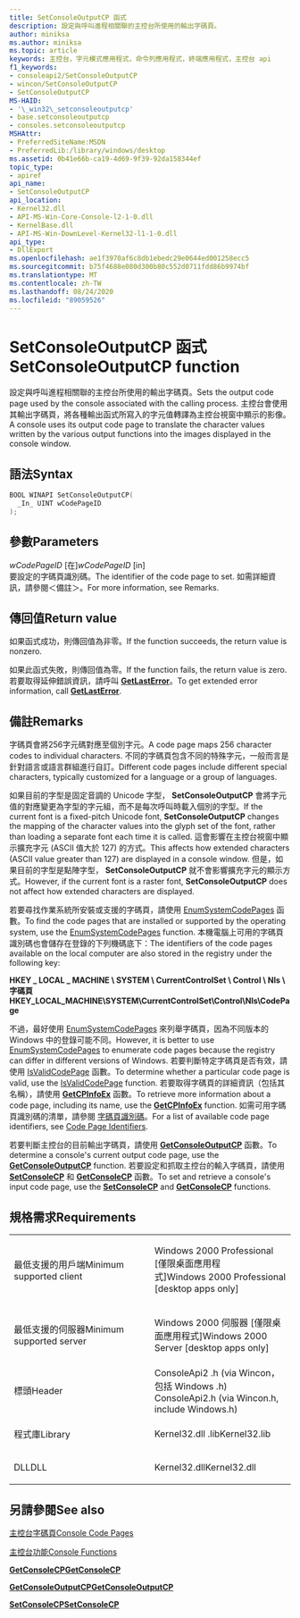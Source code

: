 ```yaml
---
title: SetConsoleOutputCP 函式
description: 設定與呼叫進程相關聯的主控台所使用的輸出字碼頁。
author: miniksa
ms.author: miniksa
ms.topic: article
keywords: 主控台，字元模式應用程式，命令列應用程式，終端應用程式，主控台 api
f1_keywords:
- consoleapi2/SetConsoleOutputCP
- wincon/SetConsoleOutputCP
- SetConsoleOutputCP
MS-HAID:
- '\_win32\_setconsoleoutputcp'
- base.setconsoleoutputcp
- consoles.setconsoleoutputcp
MSHAttr:
- PreferredSiteName:MSDN
- PreferredLib:/library/windows/desktop
ms.assetid: 0b41e66b-ca19-4d69-9f39-92da158344ef
topic_type:
- apiref
api_name:
- SetConsoleOutputCP
api_location:
- Kernel32.dll
- API-MS-Win-Core-Console-l2-1-0.dll
- KernelBase.dll
- API-MS-Win-DownLevel-Kernel32-l1-1-0.dll
api_type:
- DllExport
ms.openlocfilehash: ae1f3970af6c8db1ebedc29e0644ed001258ecc5
ms.sourcegitcommit: b75f4688e080d300b80c552d0711fdd86b9974bf
ms.translationtype: MT
ms.contentlocale: zh-TW
ms.lasthandoff: 08/24/2020
ms.locfileid: "89059526"
---
```

# <a name="setconsoleoutputcp-function"></a><span data-ttu-id="f4f5f-104">SetConsoleOutputCP 函式</span><span class="sxs-lookup"><span data-stu-id="f4f5f-104">SetConsoleOutputCP function</span></span>


<span data-ttu-id="f4f5f-105">設定與呼叫進程相關聯的主控台所使用的輸出字碼頁。</span><span class="sxs-lookup"><span data-stu-id="f4f5f-105">Sets the output code page used by the console associated with the calling process.</span></span> <span data-ttu-id="f4f5f-106">主控台會使用其輸出字碼頁，將各種輸出函式所寫入的字元值轉譯為主控台視窗中顯示的影像。</span><span class="sxs-lookup"><span data-stu-id="f4f5f-106">A console uses its output code page to translate the character values written by the various output functions into the images displayed in the console window.</span></span>

<a name="syntax"></a><span data-ttu-id="f4f5f-107">語法</span><span class="sxs-lookup"><span data-stu-id="f4f5f-107">Syntax</span></span>
------

```C
BOOL WINAPI SetConsoleOutputCP(
  _In_ UINT wCodePageID
);
```

<a name="parameters"></a><span data-ttu-id="f4f5f-108">參數</span><span class="sxs-lookup"><span data-stu-id="f4f5f-108">Parameters</span></span>
----------

<span data-ttu-id="f4f5f-109">*wCodePageID* \[在\]</span><span class="sxs-lookup"><span data-stu-id="f4f5f-109">*wCodePageID* \[in\]</span></span>  
<span data-ttu-id="f4f5f-110">要設定的字碼頁識別碼。</span><span class="sxs-lookup"><span data-stu-id="f4f5f-110">The identifier of the code page to set.</span></span> <span data-ttu-id="f4f5f-111">如需詳細資訊，請參閱＜備註＞。</span><span class="sxs-lookup"><span data-stu-id="f4f5f-111">For more information, see Remarks.</span></span>

<a name="return-value"></a><span data-ttu-id="f4f5f-112">傳回值</span><span class="sxs-lookup"><span data-stu-id="f4f5f-112">Return value</span></span>
------------

<span data-ttu-id="f4f5f-113">如果函式成功，則傳回值為非零。</span><span class="sxs-lookup"><span data-stu-id="f4f5f-113">If the function succeeds, the return value is nonzero.</span></span>

<span data-ttu-id="f4f5f-114">如果此函式失敗，則傳回值為零。</span><span class="sxs-lookup"><span data-stu-id="f4f5f-114">If the function fails, the return value is zero.</span></span> <span data-ttu-id="f4f5f-115">若要取得延伸錯誤資訊，請呼叫 [**GetLastError**](https://msdn.microsoft.com/library/windows/desktop/ms679360)。</span><span class="sxs-lookup"><span data-stu-id="f4f5f-115">To get extended error information, call [**GetLastError**](https://msdn.microsoft.com/library/windows/desktop/ms679360).</span></span>

<a name="remarks"></a><span data-ttu-id="f4f5f-116">備註</span><span class="sxs-lookup"><span data-stu-id="f4f5f-116">Remarks</span></span>
-------

<span data-ttu-id="f4f5f-117">字碼頁會將256字元碼對應至個別字元。</span><span class="sxs-lookup"><span data-stu-id="f4f5f-117">A code page maps 256 character codes to individual characters.</span></span> <span data-ttu-id="f4f5f-118">不同的字碼頁包含不同的特殊字元，一般而言是針對語言或語言群組進行自訂。</span><span class="sxs-lookup"><span data-stu-id="f4f5f-118">Different code pages include different special characters, typically customized for a language or a group of languages.</span></span>

<span data-ttu-id="f4f5f-119">如果目前的字型是固定音調的 Unicode 字型， **SetConsoleOutputCP** 會將字元值的對應變更為字型的字元組，而不是每次呼叫時載入個別的字型。</span><span class="sxs-lookup"><span data-stu-id="f4f5f-119">If the current font is a fixed-pitch Unicode font, **SetConsoleOutputCP** changes the mapping of the character values into the glyph set of the font, rather than loading a separate font each time it is called.</span></span> <span data-ttu-id="f4f5f-120">這會影響在主控台視窗中顯示擴充字元 (ASCII 值大於 127) 的方式。</span><span class="sxs-lookup"><span data-stu-id="f4f5f-120">This affects how extended characters (ASCII value greater than 127) are displayed in a console window.</span></span> <span data-ttu-id="f4f5f-121">但是，如果目前的字型是點陣字型， **SetConsoleOutputCP** 就不會影響擴充字元的顯示方式。</span><span class="sxs-lookup"><span data-stu-id="f4f5f-121">However, if the current font is a raster font, **SetConsoleOutputCP** does not affect how extended characters are displayed.</span></span>

<span data-ttu-id="f4f5f-122">若要尋找作業系統所安裝或支援的字碼頁，請使用 [EnumSystemCodePages](https://go.microsoft.com/fwlink/p/?linkid=178051) 函數。</span><span class="sxs-lookup"><span data-stu-id="f4f5f-122">To find the code pages that are installed or supported by the operating system, use the [EnumSystemCodePages](https://go.microsoft.com/fwlink/p/?linkid=178051) function.</span></span> <span data-ttu-id="f4f5f-123">本機電腦上可用的字碼頁識別碼也會儲存在登錄的下列機碼底下：</span><span class="sxs-lookup"><span data-stu-id="f4f5f-123">The identifiers of the code pages available on the local computer are also stored in the registry under the following key:</span></span>

<span data-ttu-id="f4f5f-124">**HKEY \_ LOCAL \_ MACHINE \\ SYSTEM \\ CurrentControlSet \\ Control \\ Nls \\ 字碼頁**</span><span class="sxs-lookup"><span data-stu-id="f4f5f-124">**HKEY\_LOCAL\_MACHINE\\SYSTEM\\CurrentControlSet\\Control\\Nls\\CodePage**</span></span>

<span data-ttu-id="f4f5f-125">不過，最好使用 [EnumSystemCodePages](https://go.microsoft.com/fwlink/p/?linkid=178051) 來列舉字碼頁，因為不同版本的 Windows 中的登錄可能不同。</span><span class="sxs-lookup"><span data-stu-id="f4f5f-125">However, it is better to use [EnumSystemCodePages](https://go.microsoft.com/fwlink/p/?linkid=178051) to enumerate code pages because the registry can differ in different versions of Windows.</span></span>
<span data-ttu-id="f4f5f-126">若要判斷特定字碼頁是否有效，請使用 [IsValidCodePage](https://go.microsoft.com/fwlink/p/?linkid=178053) 函數。</span><span class="sxs-lookup"><span data-stu-id="f4f5f-126">To determine whether a particular code page is valid, use the [IsValidCodePage](https://go.microsoft.com/fwlink/p/?linkid=178053) function.</span></span> <span data-ttu-id="f4f5f-127">若要取得字碼頁的詳細資訊（包括其名稱），請使用 [**GetCPInfoEx**](https://msdn.microsoft.com/library/windows/desktop/dd318081) 函數。</span><span class="sxs-lookup"><span data-stu-id="f4f5f-127">To retrieve more information about a code page, including its name, use the [**GetCPInfoEx**](https://msdn.microsoft.com/library/windows/desktop/dd318081) function.</span></span> <span data-ttu-id="f4f5f-128">如需可用字碼頁識別碼的清單，請參閱 [字碼頁識別碼](https://msdn.microsoft.com/library/windows/desktop/dd317756)。</span><span class="sxs-lookup"><span data-stu-id="f4f5f-128">For a list of available code page identifiers, see [Code Page Identifiers](https://msdn.microsoft.com/library/windows/desktop/dd317756).</span></span>

<span data-ttu-id="f4f5f-129">若要判斷主控台的目前輸出字碼頁，請使用 [**GetConsoleOutputCP**](getconsoleoutputcp.md) 函數。</span><span class="sxs-lookup"><span data-stu-id="f4f5f-129">To determine a console's current output code page, use the [**GetConsoleOutputCP**](getconsoleoutputcp.md) function.</span></span> <span data-ttu-id="f4f5f-130">若要設定和抓取主控台的輸入字碼頁，請使用 [**SetConsoleCP**](setconsolecp.md) 和 [**GetConsoleCP**](getconsolecp.md) 函數。</span><span class="sxs-lookup"><span data-stu-id="f4f5f-130">To set and retrieve a console's input code page, use the [**SetConsoleCP**](setconsolecp.md) and [**GetConsoleCP**](getconsolecp.md) functions.</span></span>

<a name="requirements"></a><span data-ttu-id="f4f5f-131">規格需求</span><span class="sxs-lookup"><span data-stu-id="f4f5f-131">Requirements</span></span>
------------

<table>
<colgroup>
<col width="50%" />
<col width="50%" />
</colgroup>
<tbody>
<tr class="odd">
<td><p><span data-ttu-id="f4f5f-132">最低支援的用戶端</span><span class="sxs-lookup"><span data-stu-id="f4f5f-132">Minimum supported client</span></span></p></td>
<td><p><span data-ttu-id="f4f5f-133">Windows 2000 Professional [僅限桌面應用程式]</span><span class="sxs-lookup"><span data-stu-id="f4f5f-133">Windows 2000 Professional [desktop apps only]</span></span></p></td>
</tr>
<tr class="even">
<td><p><span data-ttu-id="f4f5f-134">最低支援的伺服器</span><span class="sxs-lookup"><span data-stu-id="f4f5f-134">Minimum supported server</span></span></p></td>
<td><p><span data-ttu-id="f4f5f-135">Windows 2000 伺服器 [僅限桌面應用程式]</span><span class="sxs-lookup"><span data-stu-id="f4f5f-135">Windows 2000 Server [desktop apps only]</span></span></p></td>
</tr>
<tr class="odd">
<td><p><span data-ttu-id="f4f5f-136">標頭</span><span class="sxs-lookup"><span data-stu-id="f4f5f-136">Header</span></span></p></td>
<td><span data-ttu-id="f4f5f-137">ConsoleApi2 .h (via Wincon，包括 Windows .h) </span><span class="sxs-lookup"><span data-stu-id="f4f5f-137">ConsoleApi2.h (via Wincon.h, include Windows.h)</span></span></td>
</tr>
<tr class="even">
<td><p><span data-ttu-id="f4f5f-138">程式庫</span><span class="sxs-lookup"><span data-stu-id="f4f5f-138">Library</span></span></p></td>
<td><span data-ttu-id="f4f5f-139">Kernel32.dll .lib</span><span class="sxs-lookup"><span data-stu-id="f4f5f-139">Kernel32.lib</span></span></td>
</tr>
<tr class="odd">
<td><p><span data-ttu-id="f4f5f-140">DLL</span><span class="sxs-lookup"><span data-stu-id="f4f5f-140">DLL</span></span></p></td>
<td><span data-ttu-id="f4f5f-141">Kernel32.dll</span><span class="sxs-lookup"><span data-stu-id="f4f5f-141">Kernel32.dll</span></span></td>
</tr>
<tr class="even">
</tr>
<tr class="odd">
</tr>
<tr class="even">
</tr>
</tbody>
</table>

## <a name="span-idsee_alsospansee-also"></a><span data-ttu-id="f4f5f-142"><span id="see_also"></span>另請參閱</span><span class="sxs-lookup"><span data-stu-id="f4f5f-142"><span id="see_also"></span>See also</span></span>


[<span data-ttu-id="f4f5f-143">主控台字碼頁</span><span class="sxs-lookup"><span data-stu-id="f4f5f-143">Console Code Pages</span></span>](console-code-pages.md)

[<span data-ttu-id="f4f5f-144">主控台功能</span><span class="sxs-lookup"><span data-stu-id="f4f5f-144">Console Functions</span></span>](console-functions.md)

[<span data-ttu-id="f4f5f-145">**GetConsoleCP**</span><span class="sxs-lookup"><span data-stu-id="f4f5f-145">**GetConsoleCP**</span></span>](getconsolecp.md)

[<span data-ttu-id="f4f5f-146">**GetConsoleOutputCP**</span><span class="sxs-lookup"><span data-stu-id="f4f5f-146">**GetConsoleOutputCP**</span></span>](getconsoleoutputcp.md)

[<span data-ttu-id="f4f5f-147">**SetConsoleCP**</span><span class="sxs-lookup"><span data-stu-id="f4f5f-147">**SetConsoleCP**</span></span>](setconsolecp.md)

 

 




